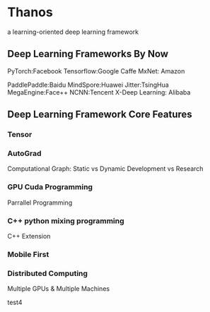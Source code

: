 # Thanos
a learning-oriented deep learning framework

## Deep Learning Frameworks By Now
PyTorch:Facebook
Tensorflow:Google
Caffe
MxNet: Amazon

PaddlePaddle:Baidu
MindSpore:Huawei
Jitter:TsingHua
MegaEngine:Face++
NCNN:Tencent
X-Deep Learning: Alibaba



## Deep Learning Framework Core Features
### Tensor

### AutoGrad
Computational Graph: 
Static vs Dynamic
Development vs Research

### GPU Cuda Programming
Parrallel Programming

### C++ python mixing programming
C++ Extension

### Mobile First

### Distributed Computing
Multiple GPUs & Multiple Machines

test4
